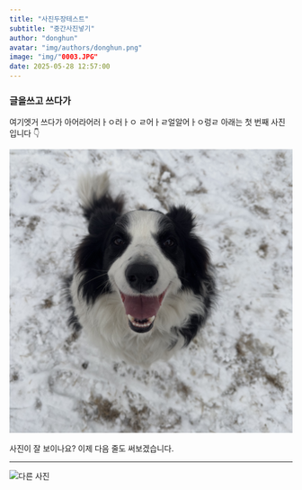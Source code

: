 ```yaml
---
title: "사진두장테스트"
subtitle: "중간사진넣기"
author: "donghun"
avatar: "img/authors/donghun.png"
image: "img/"0003.JPG"
date: 2025-05-28 12:57:00
---
```

### 글을쓰고 쓰다가 
여기엣거 쓰다가 
아어라어러ㅏㅇ러ㅏㅇ
ㄹ어ㅏㄹ얼알어ㅏㅇ렁ㄹ
아래는 첫 번째 사진입니다 👇

![콜리 사진](img/0003.JPG)

사진이 잘 보이나요? 이제 다음 줄도 써보겠습니다.

---

![다른 사진](img/0211.JPEG)